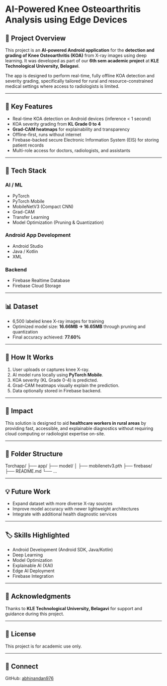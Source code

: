 # AI-Powered Knee Osteoarthritis Analysis using Edge Devices

## 📱 Project Overview

This project is an **AI-powered Android application** for the **detection and grading of Knee Osteoarthritis (KOA)** from X-ray images using deep learning. It was developed as part of our **6th sem academic project** at **KLE Technological University, Belagavi**.

The app is designed to perform real-time, fully offline KOA detection and severity grading, specifically tailored for rural and resource-constrained medical settings where access to radiologists is limited.

---

## 🎯 Key Features
- Real-time KOA detection on Android devices (inference < 1 second)
- KOA severity grading from **KL Grade 0 to 4**
- **Grad-CAM heatmaps** for explainability and transparency
- Offline-first, runs without internet
- Firebase-backed secure Electronic Information System (EIS) for storing patient records
- Multi-role access for doctors, radiologists, and assistants

---

## 🧠 Tech Stack

### **AI / ML**
- PyTorch
- PyTorch Mobile
- MobileNetV3 (Compact CNN)
- Grad-CAM
- Transfer Learning
- Model Optimization (Pruning & Quantization)

### **Android App Development**
- Android Studio
- Java / Kotlin
- XML

### **Backend**
- Firebase Realtime Database
- Firebase Cloud Storage

---

## 📊 Dataset
- 6,500 labeled knee X-ray images for training
- Optimized model size: **16.66MB → 16.65MB** through pruning and quantization
- Final accuracy achieved: **77.60%**

---

## 🚀 How It Works
1. User uploads or captures knee X-ray.
2. AI model runs locally using **PyTorch Mobile**.
3. KOA severity (KL Grade 0-4) is predicted.
4. Grad-CAM heatmaps visually explain the prediction.
5. Data optionally stored in Firebase backend.

---

## 🏥 Impact
This solution is designed to aid **healthcare workers in rural areas** by providing fast, accessible, and explainable diagnostics without requiring cloud computing or radiologist expertise on-site.

---

## 📂 Folder Structure
Torchapp/
├── app/
├── model/
│ ├── mobilenetv3.pth
├── firebase/
├── README.md
└── ...



---

## 💡 Future Work
- Expand dataset with more diverse X-ray sources
- Improve model accuracy with newer lightweight architectures
- Integrate with additional health diagnostic services

---

## 🏷️ Skills Highlighted
- Android Development (Android SDK, Java/Kotlin)
- Deep Learning
- Model Optimization
- Explainable AI (XAI)
- Edge AI Deployment
- Firebase Integration

---

## 🤝 Acknowledgments
Thanks to **KLE Technological University, Belagavi** for support and guidance during this project.

---

## 📄 License
This project is for academic use only.

---

## 🔗 Connect
GitHub: [abhinandan976](https://github.com/abhinandan976)
